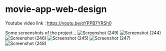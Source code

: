 # movie-app-web-design
Youtube video link : https://youtu.be/oYPPB7YRSh0

Some screenshots of the project...
![Screenshot (249)](https://user-images.githubusercontent.com/68517660/191554179-66098309-dc2f-459a-9421-6a62e8f9d99f.png)
![Screenshot (244)](https://user-images.githubusercontent.com/68517660/191554224-354e0258-806f-4e79-9332-7d2b9d726316.png)
![Screenshot (246)](https://user-images.githubusercontent.com/68517660/191554264-a7b3e46c-1170-4e29-a546-404b83311ba9.png)
![Screenshot (245)](https://user-images.githubusercontent.com/68517660/191554355-d33fc197-6931-4413-96c7-4e6c5d132629.png)
![Screenshot (247)](https://user-images.githubusercontent.com/68517660/191554393-13cd8175-42bb-492c-8367-cae2742515b2.png)
![Screenshot (248)](https://user-images.githubusercontent.com/68517660/191554414-ae1e3e57-a6fe-43ca-b16d-f58979adb801.png)
